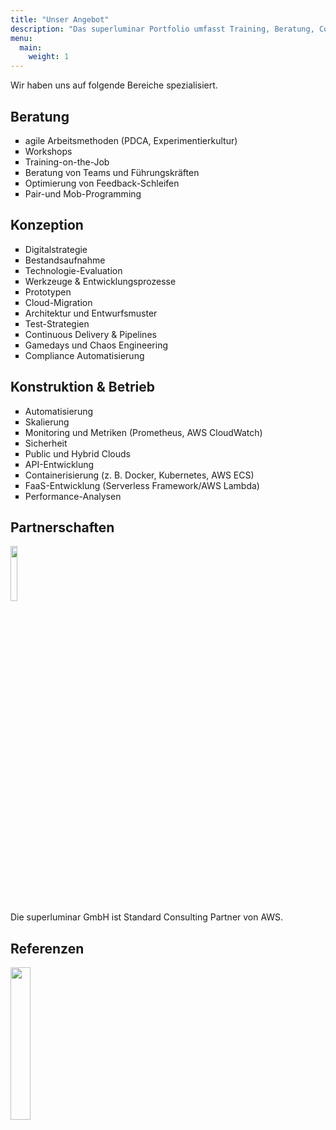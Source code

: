 ```yaml
---
title: "Unser Angebot"
description: "Das superluminar Portfolio umfasst Training, Beratung, Coaching, Konzeption, Konstruktion und Betrieb."
menu:
  main:
    weight: 1
---
```


Wir haben uns auf folgende Bereiche spezialisiert.

<div class="clearfix">
<div class="col sm-col-4">
<h2>Beratung</h2>
<ul class="list-reset px2" style="list-style-type: square;">
<li>agile Arbeitsmethoden (PDCA, Experimentierkultur)</li>
<li>Workshops</li>
<li>Training-on-the-Job</li>
<li>Beratung von Teams und Führungskräften</li>
<li>Optimierung von Feedback-Schleifen</li>
<li>Pair-und Mob-Programming</li>
</ul>
</div>

<div class="col sm-col-4">
<h2>Konzeption</h2>
<ul class="list-reset px2" style="list-style-type: square;">
<li>Digitalstrategie</li>
<li>Bestandsaufnahme</li>
<li>Technologie-Evaluation</li>
<li>Werkzeuge & Entwicklungsprozesse</li>
<li>Prototypen</li>
<li>Cloud-Migration</li>
<li>Architektur und Entwurfsmuster</li>
<li>Test-Strategien</li>
<li>Continuous Delivery & Pipelines</li>
<li>Gamedays und Chaos Engineering</li>
<li>Compliance Automatisierung</li>
</ul>
</div>

<div class="col sm-col-4">
<h2>Konstruktion & Betrieb</h2>
<ul class="list-reset px2" style="list-style-type: square;">
<li>Automatisierung</li>
<li>Skalierung</li>
<li>Monitoring und Metriken (Prometheus, AWS CloudWatch)</li>
<li>Sicherheit</li>
<li>Public und Hybrid Clouds</li>
<li>API-Entwicklung</li>
<li>Containerisierung (z. B. Docker, Kubernetes, AWS ECS)</li>
<li>FaaS-Entwicklung (Serverless Framework/AWS Lambda)</li>
<li>Performance-Analysen</li>
</ul>
</div>
</div>

<h2>Partnerschaften</h2>
<div>
<img src="/img/aws-consulting-partner.png" style="width: 15%"><br>
Die superluminar GmbH ist Standard Consulting Partner von AWS.
</div>

<h2>Referenzen</h2>
<div>
<img src="/img/referenzen.png" style="width: 25%"><br>
</div>
